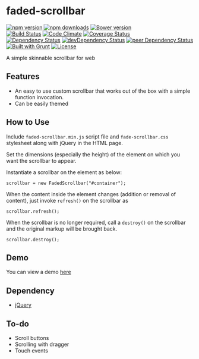 # faded-scrollbar

[![npm version](https://badge.fury.io/js/faded-scrollbar.svg)](https://badge.fury.io/js/faded-scrollbar)
[![npm downloads](https://img.shields.io/npm/dt/faded-scrollbar.svg)](https://www.npmjs.com/package/faded-scrollbar)
[![Bower version](https://badge.fury.io/bo/faded-scrollbar.svg)](https://badge.fury.io/bo/faded-scrollbar)  
[![Build Status](https://travis-ci.org/myTerminal/faded-scrollbar.svg?branch=master)](https://travis-ci.org/myTerminal/faded-scrollbar)
[![Code Climate](https://codeclimate.com/github/myTerminal/faded-scrollbar.png)](https://codeclimate.com/github/myTerminal/faded-scrollbar)
[![Coverage Status](https://img.shields.io/coveralls/myTerminal/faded-scrollbar.svg)](https://coveralls.io/r/myTerminal/faded-scrollbar?branch=master)  
[![Dependency Status](https://david-dm.org/myTerminal/faded-scrollbar.svg)](https://david-dm.org/myTerminal/faded-scrollbar)
[![devDependency Status](https://david-dm.org/myTerminal/faded-scrollbar/dev-status.svg)](https://david-dm.org/myTerminal/faded-scrollbar#info=devDependencies)
[![peer Dependency Status](https://david-dm.org/myTerminal/faded-scrollbar/peer-status.svg)](https://david-dm.org/myTerminal/faded-scrollbar#info=peerDependencies)  
[![Built with Grunt](https://cdn.gruntjs.com/builtwith.png)](http://gruntjs.com/)
[![License](https://img.shields.io/badge/LICENSE-GPL%20v3.0-blue.svg)](https://www.gnu.org/licenses/gpl.html)

A simple skinnable scrollbar for web

## Features

* An easy to use custom scrollbar that works out of the box with a simple function invocation.
* Can be easily themed

## How to Use

Include `faded-scrollbar.min.js` script file and `fade-scrollbar.css` stylesheet along with jQuery in the HTML page.

Set the dimensions (especially the height) of the element on which you want the scrollbar to appear.

Instantiate a scrollbar on the element as below:

    scrollbar = new FadedScrollbar("#container");

When the content inside the element changes (addition or removal of content), just invoke `refresh()` on the scrollbar as

    scrollbar.refresh();

When the scrollbar is no longer required, call a `destroy()` on the scrollbar and the original markup will be brought back.

    scrollbar.destroy();

## Demo

You can view a demo [here](https://myterminal.github.io/faded-scrollbar/example/)

## Dependency

* [jQuery](https://www.npmjs.com/package/jquery)

## To-do

* Scroll buttons
* Scrolling with dragger
* Touch events
